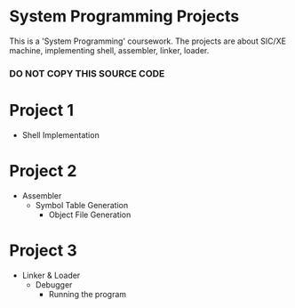 # System Programming Projects
This is a 'System Programming' coursework.
The projects are about SIC/XE machine, implementing shell, assembler, linker, loader.

### DO NOT COPY THIS SOURCE CODE ###

# Project 1
* Shell Implementation

# Project 2
* Assembler
  * Symbol Table Generation
    * Object File Generation

# Project 3
* Linker & Loader
  * Debugger
    * Running the program
